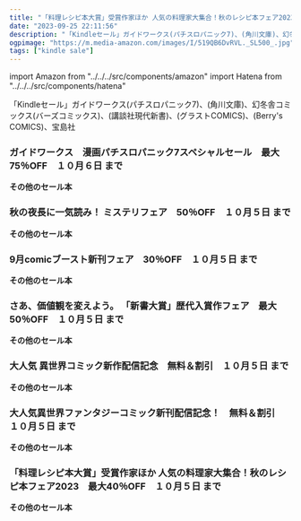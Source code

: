 ```yaml
---
title: "「料理レシピ本大賞」受賞作家ほか 人気の料理家大集合！秋のレシピ本フェア2023　最大40％OFF、秋の夜長に一気読み！ ミステリフェア　50％OFF、さあ、価値観を変えよう。 「新書大賞」歴代入賞作フェア　最大50％OFF"
date: "2023-09-25 22:11:56"
description: "「Kindleセール」ガイドワークス(パチスロパニック7)、(角川文庫)、幻冬舎コミックス(バーズコミックス)、(講談社現代新書)、(グラストCOMICS)、(Berry's COMICS)、宝島社"
ogpimage: "https://m.media-amazon.com/images/I/519QB6DvRVL._SL500_.jpg"
tags: ["kindle sale"]
---
```

import Amazon from "../../../src/components/amazon"
import Hatena from "../../../src/components/hatena"

「Kindleセール」ガイドワークス(パチスロパニック7)、(角川文庫)、幻冬舎コミックス(バーズコミックス)、(講談社現代新書)、(グラストCOMICS)、(Berry's COMICS)、宝島社



### ガイドワークス　漫画パチスロパニック7スペシャルセール　最大75％OFF　１０月６日 まで

<Amazon asin="B0C9CF3GSQ" />



<Amazon asin="B0B34NGVBW" />



<Amazon asin="B0BWJTTVX5" />


**その他のセール本**

<Hatena src="https://kyukyunyorituryo.github.io/kindle_sale/20231006s35479/" title=""/>


### 秋の夜長に一気読み！ ミステリフェア　50％OFF　１０月５日 まで

<Amazon asin="B09HXCHVKN" />



<Amazon asin="B0BV9J98BN" />



<Amazon asin="B0BHL5TZ3C" />


**その他のセール本**

<Hatena src="https://kyukyunyorituryo.github.io/kindle_sale/20231005s35423/" title=""/>


### 9月comicブースト新刊フェア　30％OFF　１０月５日 まで

<Amazon asin="B08KH6ZJLX" />



<Amazon asin="B08H5B2PBK" />



<Amazon asin="B087YGD8V7" />


**その他のセール本**

<Hatena src="https://kyukyunyorituryo.github.io/kindle_sale/20231005s35478/" title=""/>


### さあ、価値観を変えよう。 「新書大賞」歴代入賞作フェア　最大50％OFF　１０月５日 まで

<Amazon asin="B091PTTHVM" />


<Amazon asin="B01IQL9YF6" />


<Amazon asin="B09V1134H7" />


**その他のセール本**

<Hatena src="https://kyukyunyorituryo.github.io/kindle_sale/20231005s35473/" title=""/>


### 大人気 異世界コミック新作配信記念　無料＆割引　１０月５日 まで

<Amazon asin="B0B6P9FK2P" />


<Amazon asin="B0B4JC96Q6" />


<Amazon asin="B0BW357S17" />


**その他のセール本**

<Hatena src="https://kyukyunyorituryo.github.io/kindle_sale/20231005s35452/" title=""/>


### 大人気異世界ファンタジーコミック新刊配信記念！　無料＆割引　１０月５日 まで

<Amazon asin="B0C3LBH66Q" />


<Amazon asin="B0B6Z48C41" />


<Amazon asin="B0BSW6MJDN" />


**その他のセール本**

<Hatena src="https://kyukyunyorituryo.github.io/kindle_sale/20231005s35455/" title=""/>


### 「料理レシピ本大賞」受賞作家ほか 人気の料理家大集合！秋のレシピ本フェア2023　最大40％OFF　１０月５日 まで

<Amazon asin="B09JNYC9BR" />


<Amazon asin="B07WTC8F2L" />


<Amazon asin="B07V5GBTMZ" />


**その他のセール本**

<Hatena src="https://kyukyunyorituryo.github.io/kindle_sale/20231005s35445/" title=""/>
